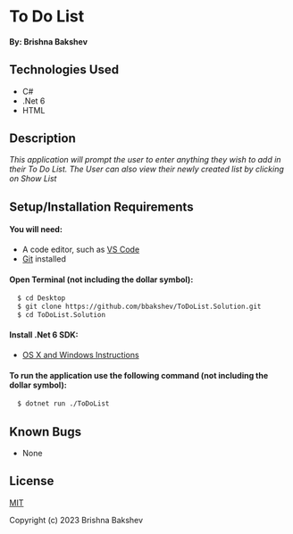 # To Do List

#### By: **Brishna Bakshev**

## Technologies Used

* C#
* .Net 6
* HTML

## Description

_This application will prompt the user to enter anything they wish to add in their To Do List. The User can also view their newly created list by clicking on Show List_

## Setup/Installation Requirements

#### You will need:
* A code editor, such as [VS Code](https://code.visualstudio.com/)
* [Git](https://github.com/) installed

#### Open Terminal (not including the dollar symbol):
```sh
  $ cd Desktop
  $ git clone https://github.com/bbakshev/ToDoList.Solution.git
  $ cd ToDoList.Solution
```

#### Install .Net 6 SDK:
* [OS X and Windows Instructions](https://www.learnhowtoprogram.com/c-and-net/getting-started-with-c/installing-c-and-net)

#### To run the application use the following command (not including the dollar symbol):

```sh
  $ dotnet run ./ToDoList
```

## Known Bugs

* None

## License

[MIT](https://github.com/noh24/currency-converter/blob/main/license.txt)

Copyright (c) 2023 Brishna Bakshev